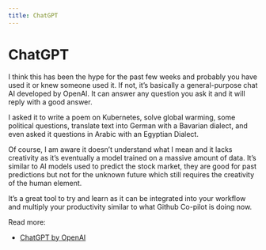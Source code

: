 ```yaml
---
title: ChatGPT
---
```


# ChatGPT

I think this has been the hype for the past few weeks and probably you have used it or knew someone used it. If not,
it’s basically a general-purpose chat AI developed by OpenAI. It can answer any question you ask it and it will reply
with a good answer.

I asked it to write a poem on Kubernetes, solve global warming, some political questions, translate text into German
with a Bavarian dialect, and even asked it questions in Arabic with an Egyptian Dialect.

Of course, I am aware it doesn’t understand what I mean and it lacks creativity as it’s eventually a model trained on a
massive amount of data. It’s similar to AI models used to predict the stock market, they are good for past predictions
but not for the unknown future which still requires the creativity of the human element.

It’s a great tool to try and learn as it can be integrated into your workflow and multiply your productivity similar to
what Github Co-pilot is doing now.

Read more:

- [ChatGPT by OpenAI](https://openai.com/blog/chatgpt)
